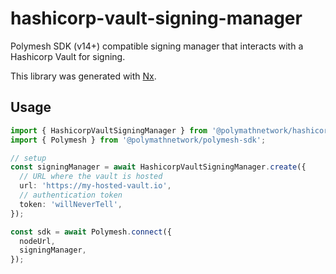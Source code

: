 # hashicorp-vault-signing-manager

Polymesh SDK (v14+) compatible signing manager that interacts with a Hashicorp Vault for signing.

This library was generated with [Nx](https://nx.dev).

## Usage

```typescript
import { HashicorpVaultSigningManager } from '@polymathnetwork/hashicorp-vault-signing-manager';
import { Polymesh } from '@polymathnetwork/polymesh-sdk';

// setup
const signingManager = await HashicorpVaultSigningManager.create({
  // URL where the vault is hosted
  url: 'https://my-hosted-vault.io',
  // authentication token
  token: 'willNeverTell',
});

const sdk = await Polymesh.connect({
  nodeUrl,
  signingManager,
});
```
